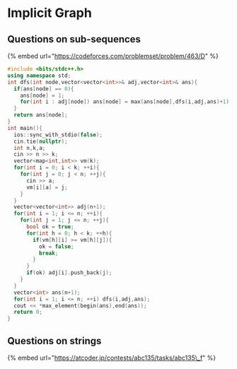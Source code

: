 # Implicit Graph

## Questions on sub-sequences

{% embed url="https://codeforces.com/problemset/problem/463/D" %}

```cpp
#include <bits/stdc++.h>
using namespace std;
int dfs(int node,vector<vector<int>>& adj,vector<int>& ans){
  if(ans[node] == 0){
    ans[node] = 1;
    for(int i : adj[node]) ans[node] = max(ans[node],dfs(i,adj,ans)+1);
  }
  return ans[node];
}
int main(){
  ios::sync_with_stdio(false);
  cin.tie(nullptr);
  int n,k,a;
  cin >> n >> k;
  vector<map<int,int>> vm(k);
  for(int i = 0; i < k; ++i){
    for(int j = 0; j < n; ++j){
      cin >> a;
      vm[i][a] = j;
    }
  }
  vector<vector<int>> adj(n+1);
  for(int i = 1; i <= n; ++i){
    for(int j = 1; j <= n; ++j){
      bool ok = true;
      for(int h = 0; h < k; ++h){
        if(vm[h][i] >= vm[h][j]){
          ok = false;
          break;
        }
      }
      if(ok) adj[i].push_back(j);
    }
  }
  vector<int> ans(n+1);
  for(int i = 1; i <= n; ++i) dfs(i,adj,ans);
  cout << *max_element(begin(ans),end(ans));
  return 0;
}
```

## Questions on strings

{% embed url="https://atcoder.jp/contests/abc135/tasks/abc135\_f" %}



